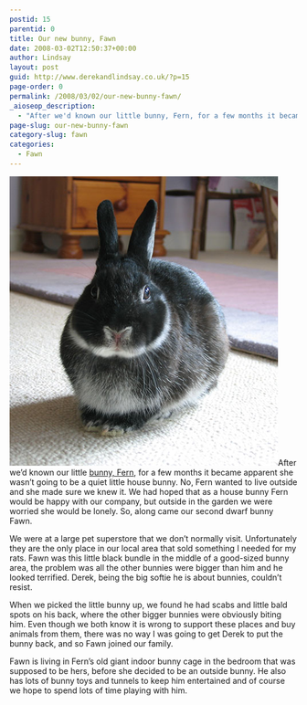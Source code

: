 ```yaml
---
postid: 15
parentid: 0
title: Our new bunny, Fawn
date: 2008-03-02T12:50:37+00:00
author: Lindsay
layout: post
guid: http://www.derekandlindsay.co.uk/?p=15
page-order: 0
permalink: /2008/03/02/our-new-bunny-fawn/
_aioseop_description:
  - "After we'd known our little bunny, Fern, for a few months it became apparent she wasn't going to be a quiet little house bunny. No, Fern wanted to live outside and she made sure we knew it. We had hoped that as a house bunny Fern would be happy with our company, but outside in the garden we were worried she would be lonely. So, along came Fawn."
page-slug: our-new-bunny-fawn
category-slug: fawn
categories:
  - Fawn
---
```

<img class="alignright size-full wp-image-6613" title="Our new dwarf bunny, Fawn hiding under the bed" src="/wp-content/uploads/2008/03/post_0758.jpg" alt="Our new dwarf bunny, Fawn hiding under the bed" width="470" height="507" />After we’d known our little [bunny, Fern](/fern/), for a few months it became apparent she wasn’t going to be a quiet little house bunny. No, Fern wanted to live outside and she made sure we knew it. We had hoped that as a house bunny Fern would be happy with our company, but outside in the garden we were worried she would be lonely. So, along came our second dwarf bunny Fawn.

We were at a large pet superstore that we don’t normally visit. Unfortunately they are the only place in our local area that sold something I needed for my rats. Fawn was this little black bundle in the middle of a good-sized bunny area, the problem was all the other bunnies were bigger than him and he looked terrified. Derek, being the big softie he is about bunnies, couldn’t resist.

When we picked the little bunny up, we found he had scabs and little bald spots on his back, where the other bigger bunnies were obviously biting him. Even though we both know it is wrong to support these places and buy animals from them, there was no way I was going to get Derek to put the bunny back, and so Fawn joined our family.

Fawn is living in Fern’s old giant indoor bunny cage in the bedroom that was supposed to be hers, before she decided to be an outside bunny. He also has lots of bunny toys and tunnels to keep him entertained and of course we hope to spend lots of time playing with him.